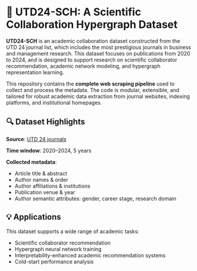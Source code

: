 # 🧠 UTD24-SCH: A Scientific Collaboration Hypergraph Dataset
**UTD24-SCH** is an academic collaboration dataset constructed from the UTD 24 journal list, which includes the most prestigious journals in business and management research. This dataset focuses on publications from 2020 to 2024, and is designed to support research on scientific collaborator recommendation, academic network modeling, and hypergraph representation learning.

This repository contains the **complete web scraping pipeline** used to collect and process the metadata. The code is modular, extensible, and tailored for robust academic data extraction from journal websites, indexing platforms, and institutional homepages.

## 🔍 Dataset Highlights
**Source**: [UTD 24 journals](https://jindal.utdallas.edu/the-utd-top-100-business-school-research-rankings/)

**Time window**: 2020–2024, 5 years

**Collected metadata**:
- Article title & abstract
- Author names & order
- Author affiliations & institutions
- Publication venue & year
- Author semantic attributes: gender, career stage, research domain

## 💡 Applications
This dataset supports a wide range of academic tasks:
- Scientific collaborator recommendation
- Hypergraph neural network training
- Interpretability-enhanced academic recommendation systems
- Cold-start performance analysis
